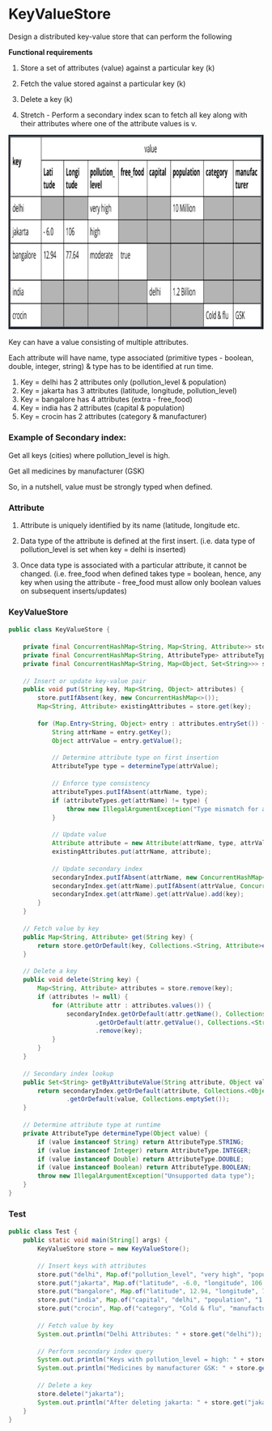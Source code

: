 # KeyValueStore

Design a distributed key-value store that can perform the following

**Functional requirements**

1. Store a set of attributes (value) against a particular key (k)

2. Fetch the value stored against a particular key (k)

3. Delete a key (k)

4. Stretch - Perform a secondary index scan to fetch all key along with their
attributes where one of the attribute values is v.

!["Key Values"](images/key-value-store.png?raw=true)

Key can have a value consisting of multiple attributes.

Each attribute will have name, type associated (primitive types - boolean, double, integer, string) & type has to be identified at run time.

1) Key = delhi has 2 attributes only (pollution_level & population)
2) Key = jakarta has 3 attributes (latitude, longitude, pollution_level)
3) Key = bangalore has 4 attributes (extra - free_food)
4) Key = india has 2 attributes (capital & population)
5) Key = crocin has 2 attributes (category & manufacturer)

### Example of Secondary index:

Get all keys (cities) where pollution_level is high.

Get all medicines by manufacturer (GSK)

So, in a nutshell, value must be strongly typed when defined.

### Attribute
1. Attribute is uniquely identified by its name (latitude, longitude etc.

2. Data type of the attribute is defined at the first insert. (i.e. data type of pollution_level is set when key = delhi is inserted)

3. Once data type is associated with a particular attribute, it cannot be changed.
(i.e. free_food when defined takes type = boolean, hence, any key when using the attribute - free_food must allow only boolean values on subsequent inserts/updates)

### KeyValueStore
```java
public class KeyValueStore {

    private final ConcurrentHashMap<String, Map<String, Attribute>> store = new ConcurrentHashMap<>();
    private final ConcurrentHashMap<String, AttributeType> attributeTypes = new ConcurrentHashMap<>();
    private final ConcurrentHashMap<String, Map<Object, Set<String>>> secondaryIndex = new ConcurrentHashMap<>();

    // Insert or update key-value pair
    public void put(String key, Map<String, Object> attributes) {
        store.putIfAbsent(key, new ConcurrentHashMap<>());
        Map<String, Attribute> existingAttributes = store.get(key);

        for (Map.Entry<String, Object> entry : attributes.entrySet()) {
            String attrName = entry.getKey();
            Object attrValue = entry.getValue();

            // Determine attribute type on first insertion
            AttributeType type = determineType(attrValue);

            // Enforce type consistency
            attributeTypes.putIfAbsent(attrName, type);
            if (attributeTypes.get(attrName) != type) {
                throw new IllegalArgumentException("Type mismatch for attribute: " + attrName);
            }

            // Update value
            Attribute attribute = new Attribute(attrName, type, attrValue);
            existingAttributes.put(attrName, attribute);

            // Update secondary index
            secondaryIndex.putIfAbsent(attrName, new ConcurrentHashMap<>());
            secondaryIndex.get(attrName).putIfAbsent(attrValue, ConcurrentHashMap.<String>newKeySet());
            secondaryIndex.get(attrName).get(attrValue).add(key);
        }
    }

    // Fetch value by key
    public Map<String, Attribute> get(String key) {
        return store.getOrDefault(key, Collections.<String, Attribute>emptyMap());
    }

    // Delete a key
    public void delete(String key) {
        Map<String, Attribute> attributes = store.remove(key);
        if (attributes != null) {
            for (Attribute attr : attributes.values()) {
                secondaryIndex.getOrDefault(attr.getName(), Collections.<Object, Set<String>>emptyMap())
                        .getOrDefault(attr.getValue(), Collections.<String>emptySet())
                        .remove(key);
            }
        }
    }

    // Secondary index lookup
    public Set<String> getByAttributeValue(String attribute, Object value) {
        return secondaryIndex.getOrDefault(attribute, Collections.<Object, Set<String>>emptyMap())
                .getOrDefault(value, Collections.emptySet());
    }

    // Determine attribute type at runtime
    private AttributeType determineType(Object value) {
        if (value instanceof String) return AttributeType.STRING;
        if (value instanceof Integer) return AttributeType.INTEGER;
        if (value instanceof Double) return AttributeType.DOUBLE;
        if (value instanceof Boolean) return AttributeType.BOOLEAN;
        throw new IllegalArgumentException("Unsupported data type");
    }
}
```

### Test
```java
public class Test {
    public static void main(String[] args) {
        KeyValueStore store = new KeyValueStore();

        // Insert keys with attributes
        store.put("delhi", Map.of("pollution_level", "very high", "population", "10 Million"));
        store.put("jakarta", Map.of("latitude", -6.0, "longitude", 106.0, "pollution_level", "high"));
        store.put("bangalore", Map.of("latitude", 12.94, "longitude", 77.64, "pollution_level", "moderate", "free_food", true));
        store.put("india", Map.of("capital", "delhi", "population", "1.2 Billion"));
        store.put("crocin", Map.of("category", "Cold & flu", "manufacturer", "GSK"));

        // Fetch value by key
        System.out.println("Delhi Attributes: " + store.get("delhi"));

        // Perform secondary index query
        System.out.println("Keys with pollution_level = high: " + store.getByAttributeValue("pollution_level", "high"));
        System.out.println("Medicines by manufacturer GSK: " + store.getByAttributeValue("manufacturer", "GSK"));

        // Delete a key
        store.delete("jakarta");
        System.out.println("After deleting jakarta: " + store.get("jakarta"));
    }
}
```
